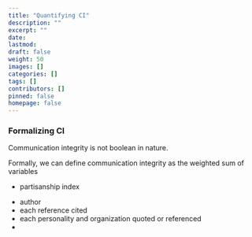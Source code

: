 ```yaml
---
title: "Quantifying CI"
description: ""
excerpt: ""
date: 
lastmod: 
draft: false
weight: 50
images: []
categories: []
tags: []
contributors: []
pinned: false
homepage: false
---
```


### Formalizing CI
Communication integrity is not boolean in nature.

Formally, we can define communication integrity as the weighted sum of variables 

* partisanship index

- author
- each reference cited
- each personality and organization quoted or referenced
- 


